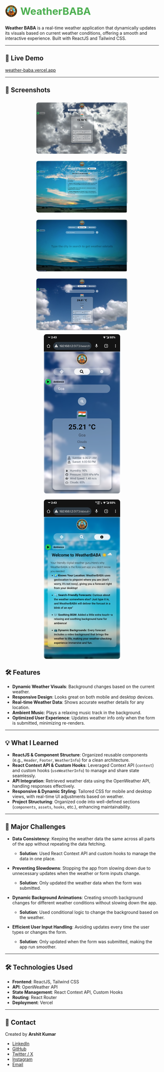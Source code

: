 <div style="display: flex; align-items: center; justify-content: start; padding-bottom:12px ">
  <img src="./public/logo-Icon.png" alt="Weather BABA Logo" height="40px" style="margin-right: 10px;" />
  <span style="font-size: 33px; font-weight: bold; color: #4CAF50;">WeatherBABA</span>
</div>

**Weather BABA** is a real-time weather application that dynamically updates its visuals based on current weather conditions, offering a smooth and interactive experience. Built with ReactJS and Tailwind CSS.

---

## 🚀 Live Demo

[weather-baba.vercel.app](https://weather-baba.vercel.app/)

---

## 📸 Screenshots

<div align="center">
  <!-- Desktop Screenshots -->
  <img src="./screenshots/desktop/Screenshot 2024-11-16 022835.png" width="300" alt="desktop screenshot 1" style="margin: 10px; border-radius: 8px;" />
  <img src="./screenshots/desktop/Screenshot 2024-11-16 022847.png" width="300" alt="desktop screenshot 2" style="margin: 10px; border-radius: 8px;" />
  <img src="./screenshots/desktop/Screenshot 2024-11-16 022858.png" width="300" alt="desktop screenshot 3" style="margin: 10px; border-radius: 8px;" />
  <img src="./screenshots/desktop/Screenshot 2024-11-16 022921.png" width="300" alt="desktop screenshot 4" style="margin: 10px; border-radius: 8px;" />
  
  <!-- Mobile Screenshots with adjusted width for uniformity -->
  <div style="display: flex; justify-content: center; gap: 20px; flex-wrap: wrap;">
    <img src="./screenshots/mobile/Screenshot_20241116-024301_Chrome.png" width="250" alt="mobile screenshot 1" style="border-radius: 8px;" />
    <img src="./screenshots/mobile/Screenshot_20241116-024304_Chrome.png" width="250" alt="mobile screenshot 2" style="border-radius: 8px;" />
  </div>
</div>

## 🛠️ Features

- **Dynamic Weather Visuals**: Background changes based on the current weather.
- **Responsive Design**: Looks great on both mobile and desktop devices.
- **Real-time Weather Data**: Shows accurate weather details for any location.
- **Ambient Music**: Plays a relaxing music track in the background.
- **Optimized User Experience**: Updates weather info only when the form is submitted, minimizing re-renders.

---

## 💡 What I Learned

- **ReactJS & Component Structure**: Organized reusable components (e.g., `Header`, `Footer`, `WeatherInfo`) for a clean architecture.
- **React Context API & Custom Hooks**: Leveraged Context API (`context`) and custom hooks (`useWeatherInfo`) to manage and share state seamlessly.
- **API Integration**: Retrieved weather data using the OpenWeather API, handling responses effectively.
- **Responsive & Dynamic Styling**: Tailored CSS for mobile and desktop views, with real-time UI adjustments based on weather.
- **Project Structuring**: Organized code into well-defined sections (`components`, `assets`, `hooks`, etc.), enhancing maintainability.

---

## 🧗 Major Challenges

- **Data Consistency**: Keeping the weather data the same across all parts of the app without repeating the data fetching.

  - **Solution**: Used React Context API and custom hooks to manage the data in one place.

- **Preventing Slowdowns**: Stopping the app from slowing down due to unnecessary updates when the weather or form inputs change.

  - **Solution**: Only updated the weather data when the form was submitted.

- **Dynamic Background Animations**: Creating smooth background changes for different weather conditions without slowing down the app.

  - **Solution**: Used conditional logic to change the background based on the weather.

- **Efficient User Input Handling**: Avoiding updates every time the user types or changes the form.
  - **Solution**: Only updated when the form was submitted, making the app run smoother.

---

## 🛠️ Technologies Used

- **Frontend**: ReactJS, Tailwind CSS
- **API**: OpenWeather API
- **State Management**: React Context API, Custom Hooks
- **Routing**: React Router
- **Deployment**: Vercel

---

## 📧 Contact

Created by **Arshit Kumar**

- [LinkedIn](https://www.linkedin.com/in/arshitkk/#)
- [GitHub](https://www.github.com/arshitkk/#)
- [Twitter / X](https://www.x.com/arshitkk/#)
- [Instagram](https://www.instagram.com/arshitkk/#)
- [Email](mailto:arshitkumar222@gmail.com)
